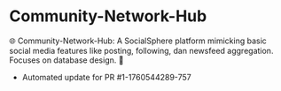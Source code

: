 # Community-Network-Hub
🌐 Community-Network-Hub: A SocialSphere platform mimicking basic social media features like posting, following, dan newsfeed aggregation. Focuses on database design. 👤


- Automated update for PR #1-1760544289-757